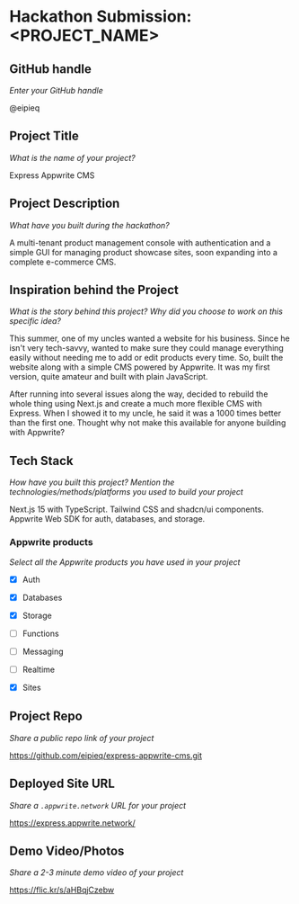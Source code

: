 # Hackathon Submission: <PROJECT_NAME>

## GitHub handle
_Enter your GitHub handle_

@eipieq


## Project Title
_What is the name of your project?_

Express Appwrite CMS


## Project Description    
_What have you built during the hackathon?_

A multi-tenant product management console with authentication and a simple GUI for managing product showcase sites, soon expanding into a complete e-commerce CMS.


## Inspiration behind the Project  
_What is the story behind this project? Why did you choose to work on this specific idea?_

This summer, one of my uncles wanted a website for his business. Since he isn't very tech-savvy, wanted to make sure they could manage everything easily without needing me to add or edit products every time. So, built the website along with a simple CMS powered by Appwrite. It was my first version, quite amateur and built with plain JavaScript.

After running into several issues along the way, decided to rebuild the whole thing using Next.js and create a much more flexible CMS with Express. When I showed it to my uncle, he said it was a 1000 times better than the first one. Thought why not make this available for anyone building with Appwrite?


## Tech Stack    
_How have you built this project? Mention the technologies/methods/platforms you used to build your project_

Next.js 15 with TypeScript. Tailwind CSS and shadcn/ui components. Appwrite Web SDK for auth, databases, and storage.


### Appwrite products
_Select all the Appwrite products you have used in your project_

- [x] Auth
- [x] Databases
- [x] Storage
- [ ] Functions
- [ ] Messaging
- [ ] Realtime
- [x] Sites


## Project Repo  
_Share a public repo link of your project_

https://github.com/eipieq/express-appwrite-cms.git


## Deployed Site URL
_Share a `.appwrite.network` URL for your project_

https://express.appwrite.network/


## Demo Video/Photos  
_Share a 2-3 minute demo video of your project_

https://flic.kr/s/aHBqjCzebw